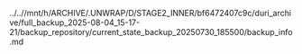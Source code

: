 ../..//mnt/h/ARCHIVE/.UNWRAP/D/STAGE2_INNER/bf6472407c9c/duri_archive/full_backup_2025-08-04_15-17-21/backup_repository/current_state_backup_20250730_185500/backup_info.md